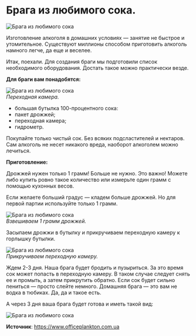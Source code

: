 # Брага из любимого сока.

![Брага из любимого сока](/images/Kulinar/Napitki/braga_from_juice_01.jpg 'Брага из любимого сока')

Изготовление алкоголя в домашних условиях — занятие не быстрое и утомительное. Существуют миллионы способом приготовить алкоголь намного легче, да еще и веселее.

Итак, поехали. Для создания браги мы подготовили список необходимого оборудования. Достать такое можно практически везде.

**Для браги вам понадобятся:**

![Брага из любимого сока](/images/Kulinar/Napitki/braga_from_juice_02.jpg 'Брага из любимого сока')  
_Переходная камера._

- большая бутылка 100-процентного сока:
- пакет дрожжей;
- переходная камера;
- гидрометр.

Покупайте только чистый сок. Без всяких подсластителей и нектаров. Сам алкоголь не несет никакого вреда, наоборот алкоголем можно лечиться.

**Приготовление:**

Дрожжей нужен только 1 грамм! Больше не нужно. Это важно! Можете либо купить ровно такое количество или измерьте один грамм с помощью кухонных весов.

Если желаете больший градус — кладем больше дрожжей. Но для первой партии используйте только 1 грамм.

![Брага из любимого сока](/images/Kulinar/Napitki/braga_from_juice_03.jpg 'Брага из любимого сока')  
_Взвешиваем 1 грамм дрожжей._

Засыпаем дрожжи в бутылку и прикручиваем переходную камеру к горлышку бутылки.

![Брага из любимого сока](/images/Kulinar/Napitki/braga_from_juice_04.jpg 'Брага из любимого сока')  
_Прикручиваем переходную камеру._

Ждем 2-3 дня. Наша брага будет бродить и пузыриться. За это время сок может попасть в переходную камеру. В таком случае следует снять ее и промыть, а затем прикрутить обратно. Если сок будет сильно пениться — просто слейте немного. Домашняя брага — это вам не водка в тюбиках. Да, да и такое есть.

А через 3 дня ваша брага будет готова и иметь такой вид:

![Брага из любимого сока](/images/Kulinar/Napitki/braga_from_juice_05.jpg 'Брага из любимого сока')

**Источник**: https://www.officeplankton.com.ua
